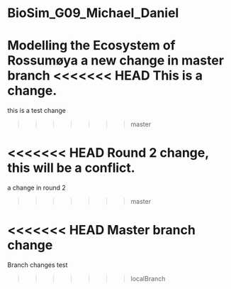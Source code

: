 # BioSim_G09_Michael_Daniel
Modelling the Ecosystem of Rossumøya
a new change in master branch
<<<<<<< HEAD
This is a change.
=======
this is a test change 
>>>>>>> master

<<<<<<< HEAD
Round 2 change, this will be a conflict.
=======
a change in round 2
>>>>>>> master

<<<<<<< HEAD
Master branch change
=======
Branch changes test
>>>>>>> localBranch
